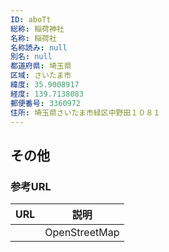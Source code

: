 ```yaml
---
ID: aboTt
総称: 稲荷神社
名称: 稲荷社
名称読み: null
別名: null
都道府県: 埼玉県
区域: さいたま市
緯度: 35.9008917
経度: 139.7138083
郵便番号: 3360972
住所: 埼玉県さいたま市緑区中野田１０８１
---
```


## その他

### 参考URL

| URL | 説明          |
| --- | ------------- |
|     | OpenStreetMap |
